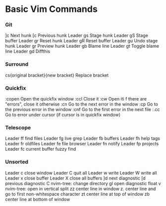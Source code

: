 # Basic Vim Commands

### Git
]c              Next hunk
[c              Previous hunk
Leader gs       Stage hunk
Leader gS       Stage buffer
Leader gr       Reset hunk
Leader gR       Reset buffer
Leader gu       Undo stage hunk
Leader gr       Preview hunk
Leader gb       Blame line
Leader gt       Toggle blame line
Leader gd       Diffthis

### Surround
cs{original bracket}{new bracket}
                Replace bracket

### Quickfix
:copen          Open the quickfix window
:ccl            Close it
:cw             Open iti f there are "errors", close it otherwise
:cn             Go to the next error in the window
:cp             Go to the previous error in the window
:cnf            Go to the first error in the next file
:.cc            Go to error under cursor (if cursor is in quickfix window)

### Telescope
Leader ff       find files
Leader fg       live grep
Leader fb       buffers
Leader fh       help tags
Leader fr       oldfiles
Leader fe       file browser
Leader fn       notify
Leader fp       projects
Leader fc       current buffer fuzzy find

### Unsorted
Leader c        close window
Leader C        quit all
Leader w        write 
Leader W        write all
Leader x        close buffer
Leader X        close all buffers
]d              next diagnostic
[d               previous diagnostic
C               nvim-tree: change directory
gl              open diagnostic float 
v               nvim-tree: open in vertical split 
zz              center line in window
z.              center line and go to first non-whitespace character 
zt              center line at top of window
zb              center line at bottom of window

